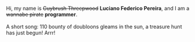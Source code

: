 Hi, my name is ~~Guybrush Threepwood~~ **Luciano Federico Pereira**, and I am a ~~wannabe pirate~~ **programmer**.<br><br>A short song: 110 bounty of doubloons gleams in the sun, a treasure hunt has just begun! Arrr!
